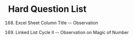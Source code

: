 # Hard Question List

168. Excel Sheet Column Title  -- Observation

142. Linked List Cycle II -- Observation on Magic of Number

 




